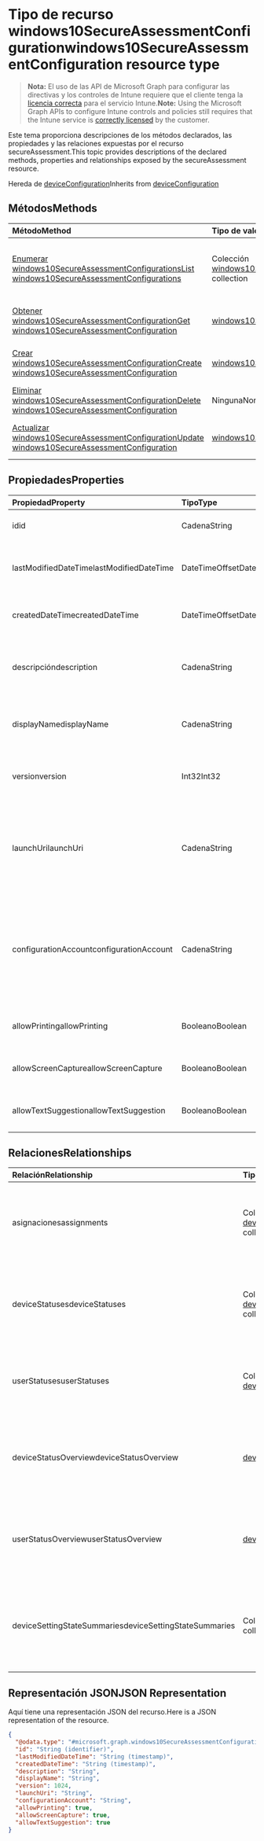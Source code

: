 # <a name="windows10secureassessmentconfiguration-resource-type"></a><span data-ttu-id="e4387-101">Tipo de recurso windows10SecureAssessmentConfiguration</span><span class="sxs-lookup"><span data-stu-id="e4387-101">windows10SecureAssessmentConfiguration resource type</span></span>

> <span data-ttu-id="e4387-102">**Nota:** El uso de las API de Microsoft Graph para configurar las directivas y los controles de Intune requiere que el cliente tenga la [licencia correcta](https://go.microsoft.com/fwlink/?linkid=839381) para el servicio Intune.</span><span class="sxs-lookup"><span data-stu-id="e4387-102">**Note:** Using the Microsoft Graph APIs to configure Intune controls and policies still requires that the Intune service is [correctly licensed](https://go.microsoft.com/fwlink/?linkid=839381) by the customer.</span></span>

<span data-ttu-id="e4387-103">Este tema proporciona descripciones de los métodos declarados, las propiedades y las relaciones expuestas por el recurso secureAssessment.</span><span class="sxs-lookup"><span data-stu-id="e4387-103">This topic provides descriptions of the declared methods, properties and relationships exposed by the secureAssessment resource.</span></span>

<span data-ttu-id="e4387-104">Hereda de [deviceConfiguration](../resources/intune_deviceconfig_deviceconfiguration.md)</span><span class="sxs-lookup"><span data-stu-id="e4387-104">Inherits from [deviceConfiguration](../resources/intune_deviceconfig_deviceconfiguration.md)</span></span>

## <a name="methods"></a><span data-ttu-id="e4387-105">Métodos</span><span class="sxs-lookup"><span data-stu-id="e4387-105">Methods</span></span>
|<span data-ttu-id="e4387-106">Método</span><span class="sxs-lookup"><span data-stu-id="e4387-106">Method</span></span>|<span data-ttu-id="e4387-107">Tipo de valor devuelto</span><span class="sxs-lookup"><span data-stu-id="e4387-107">Return Type</span></span>|<span data-ttu-id="e4387-108">Descripción</span><span class="sxs-lookup"><span data-stu-id="e4387-108">Description</span></span>|
|:---|:---|:---|
|[<span data-ttu-id="e4387-109">Enumerar windows10SecureAssessmentConfigurations</span><span class="sxs-lookup"><span data-stu-id="e4387-109">List windows10SecureAssessmentConfigurations</span></span>](../api/intune_deviceconfig_windows10secureassessmentconfiguration_list.md)|<span data-ttu-id="e4387-110">Colección [windows10SecureAssessmentConfiguration](../resources/intune_deviceconfig_windows10secureassessmentconfiguration.md)</span><span class="sxs-lookup"><span data-stu-id="e4387-110">[windows10SecureAssessmentConfiguration](../resources/intune_deviceconfig_windows10secureassessmentconfiguration.md) collection</span></span>|<span data-ttu-id="e4387-111">Enumere las propiedades y las relaciones de los objetos [windows10SecureAssessmentConfiguration](../resources/intune_deviceconfig_windows10secureassessmentconfiguration.md).</span><span class="sxs-lookup"><span data-stu-id="e4387-111">List properties and relationships of the [windows10SecureAssessmentConfiguration](../resources/intune_deviceconfig_windows10secureassessmentconfiguration.md) objects.</span></span>|
|[<span data-ttu-id="e4387-112">Obtener windows10SecureAssessmentConfiguration</span><span class="sxs-lookup"><span data-stu-id="e4387-112">Get windows10SecureAssessmentConfiguration</span></span>](../api/intune_deviceconfig_windows10secureassessmentconfiguration_get.md)|[<span data-ttu-id="e4387-113">windows10SecureAssessmentConfiguration</span><span class="sxs-lookup"><span data-stu-id="e4387-113">windows10SecureAssessmentConfiguration</span></span>](../resources/intune_deviceconfig_windows10secureassessmentconfiguration.md)|<span data-ttu-id="e4387-114">Lea las propiedades y las relaciones del objeto [windows10SecureAssessmentConfiguration](../resources/intune_deviceconfig_windows10secureassessmentconfiguration.md).</span><span class="sxs-lookup"><span data-stu-id="e4387-114">Read properties and relationships of the [windows10SecureAssessmentConfiguration](../resources/intune_deviceconfig_windows10secureassessmentconfiguration.md) object.</span></span>|
|[<span data-ttu-id="e4387-115">Crear windows10SecureAssessmentConfiguration</span><span class="sxs-lookup"><span data-stu-id="e4387-115">Create windows10SecureAssessmentConfiguration</span></span>](../api/intune_deviceconfig_windows10secureassessmentconfiguration_create.md)|[<span data-ttu-id="e4387-116">windows10SecureAssessmentConfiguration</span><span class="sxs-lookup"><span data-stu-id="e4387-116">windows10SecureAssessmentConfiguration</span></span>](../resources/intune_deviceconfig_windows10secureassessmentconfiguration.md)|<span data-ttu-id="e4387-117">Cree un objeto [windows10SecureAssessmentConfiguration](../resources/intune_deviceconfig_windows10secureassessmentconfiguration.md).</span><span class="sxs-lookup"><span data-stu-id="e4387-117">Create a new [windows10SecureAssessmentConfiguration](../resources/intune_deviceconfig_windows10secureassessmentconfiguration.md) object.</span></span>|
|[<span data-ttu-id="e4387-118">Eliminar windows10SecureAssessmentConfiguration</span><span class="sxs-lookup"><span data-stu-id="e4387-118">Delete windows10SecureAssessmentConfiguration</span></span>](../api/intune_deviceconfig_windows10secureassessmentconfiguration_delete.md)|<span data-ttu-id="e4387-119">Ninguna</span><span class="sxs-lookup"><span data-stu-id="e4387-119">None</span></span>|<span data-ttu-id="e4387-120">Elimina un [windows10SecureAssessmentConfiguration](../resources/intune_deviceconfig_windows10secureassessmentconfiguration.md).</span><span class="sxs-lookup"><span data-stu-id="e4387-120">Deletes a [windows10SecureAssessmentConfiguration](../resources/intune_deviceconfig_windows10secureassessmentconfiguration.md).</span></span>|
|[<span data-ttu-id="e4387-121">Actualizar windows10SecureAssessmentConfiguration</span><span class="sxs-lookup"><span data-stu-id="e4387-121">Update windows10SecureAssessmentConfiguration</span></span>](../api/intune_deviceconfig_windows10secureassessmentconfiguration_update.md)|[<span data-ttu-id="e4387-122">windows10SecureAssessmentConfiguration</span><span class="sxs-lookup"><span data-stu-id="e4387-122">windows10SecureAssessmentConfiguration</span></span>](../resources/intune_deviceconfig_windows10secureassessmentconfiguration.md)|<span data-ttu-id="e4387-123">Actualice las propiedades de un objeto [windows10SecureAssessmentConfiguration](../resources/intune_deviceconfig_windows10secureassessmentconfiguration.md).</span><span class="sxs-lookup"><span data-stu-id="e4387-123">Update the properties of a [windows10SecureAssessmentConfiguration](../resources/intune_deviceconfig_windows10secureassessmentconfiguration.md) object.</span></span>|

## <a name="properties"></a><span data-ttu-id="e4387-124">Propiedades</span><span class="sxs-lookup"><span data-stu-id="e4387-124">Properties</span></span>
|<span data-ttu-id="e4387-125">Propiedad</span><span class="sxs-lookup"><span data-stu-id="e4387-125">Property</span></span>|<span data-ttu-id="e4387-126">Tipo</span><span class="sxs-lookup"><span data-stu-id="e4387-126">Type</span></span>|<span data-ttu-id="e4387-127">Descripción</span><span class="sxs-lookup"><span data-stu-id="e4387-127">Description</span></span>|
|:---|:---|:---|
|<span data-ttu-id="e4387-128">id</span><span class="sxs-lookup"><span data-stu-id="e4387-128">id</span></span>|<span data-ttu-id="e4387-129">Cadena</span><span class="sxs-lookup"><span data-stu-id="e4387-129">String</span></span>|<span data-ttu-id="e4387-130">Clave de la entidad.</span><span class="sxs-lookup"><span data-stu-id="e4387-130">Key of the entity.</span></span> <span data-ttu-id="e4387-131">Heredado de [deviceConfiguration](../resources/intune_deviceconfig_deviceconfiguration.md)</span><span class="sxs-lookup"><span data-stu-id="e4387-131">Inherited from [deviceConfiguration](../resources/intune_deviceconfig_deviceconfiguration.md)</span></span>|
|<span data-ttu-id="e4387-132">lastModifiedDateTime</span><span class="sxs-lookup"><span data-stu-id="e4387-132">lastModifiedDateTime</span></span>|<span data-ttu-id="e4387-133">DateTimeOffset</span><span class="sxs-lookup"><span data-stu-id="e4387-133">DateTimeOffset</span></span>|<span data-ttu-id="e4387-134">Fecha y hora en la que se modificó el objeto por última vez.</span><span class="sxs-lookup"><span data-stu-id="e4387-134">DateTime the object was last modified.</span></span> <span data-ttu-id="e4387-135">Heredado de [deviceConfiguration](../resources/intune_deviceconfig_deviceconfiguration.md)</span><span class="sxs-lookup"><span data-stu-id="e4387-135">Inherited from [deviceConfiguration](../resources/intune_deviceconfig_deviceconfiguration.md)</span></span>|
|<span data-ttu-id="e4387-136">createdDateTime</span><span class="sxs-lookup"><span data-stu-id="e4387-136">createdDateTime</span></span>|<span data-ttu-id="e4387-137">DateTimeOffset</span><span class="sxs-lookup"><span data-stu-id="e4387-137">DateTimeOffset</span></span>|<span data-ttu-id="e4387-138">Fecha y hora en la que se creó el objeto.</span><span class="sxs-lookup"><span data-stu-id="e4387-138">DateTime the object was created.</span></span> <span data-ttu-id="e4387-139">Heredado de [deviceConfiguration](../resources/intune_deviceconfig_deviceconfiguration.md)</span><span class="sxs-lookup"><span data-stu-id="e4387-139">Inherited from [deviceConfiguration](../resources/intune_deviceconfig_deviceconfiguration.md)</span></span>|
|<span data-ttu-id="e4387-140">descripción</span><span class="sxs-lookup"><span data-stu-id="e4387-140">description</span></span>|<span data-ttu-id="e4387-141">Cadena</span><span class="sxs-lookup"><span data-stu-id="e4387-141">String</span></span>|<span data-ttu-id="e4387-142">Descripción proporcionada por el administrador de la configuración del dispositivo.</span><span class="sxs-lookup"><span data-stu-id="e4387-142">Admin provided description of the Device Configuration.</span></span> <span data-ttu-id="e4387-143">Heredado de [deviceConfiguration](../resources/intune_deviceconfig_deviceconfiguration.md)</span><span class="sxs-lookup"><span data-stu-id="e4387-143">Inherited from [deviceConfiguration](../resources/intune_deviceconfig_deviceconfiguration.md)</span></span>|
|<span data-ttu-id="e4387-144">displayName</span><span class="sxs-lookup"><span data-stu-id="e4387-144">displayName</span></span>|<span data-ttu-id="e4387-145">Cadena</span><span class="sxs-lookup"><span data-stu-id="e4387-145">String</span></span>|<span data-ttu-id="e4387-146">Nombre proporcionado por el administrador de la configuración del dispositivo.</span><span class="sxs-lookup"><span data-stu-id="e4387-146">Admin provided name of the device configuration.</span></span> <span data-ttu-id="e4387-147">Heredado de [deviceConfiguration](../resources/intune_deviceconfig_deviceconfiguration.md)</span><span class="sxs-lookup"><span data-stu-id="e4387-147">Inherited from [deviceConfiguration](../resources/intune_deviceconfig_deviceconfiguration.md)</span></span>|
|<span data-ttu-id="e4387-148">version</span><span class="sxs-lookup"><span data-stu-id="e4387-148">version</span></span>|<span data-ttu-id="e4387-149">Int32</span><span class="sxs-lookup"><span data-stu-id="e4387-149">Int32</span></span>|<span data-ttu-id="e4387-150">Versión de la configuración del dispositivo.</span><span class="sxs-lookup"><span data-stu-id="e4387-150">Version of the device configuration.</span></span> <span data-ttu-id="e4387-151">Heredado de [deviceConfiguration](../resources/intune_deviceconfig_deviceconfiguration.md)</span><span class="sxs-lookup"><span data-stu-id="e4387-151">Inherited from [deviceConfiguration](../resources/intune_deviceconfig_deviceconfiguration.md)</span></span>|
|<span data-ttu-id="e4387-152">launchUri</span><span class="sxs-lookup"><span data-stu-id="e4387-152">launchUri</span></span>|<span data-ttu-id="e4387-153">Cadena</span><span class="sxs-lookup"><span data-stu-id="e4387-153">String</span></span>|<span data-ttu-id="e4387-154">Vínculo de dirección URL a una evaluación que se carga automáticamente al iniciar el explorador de evaluaciones seguras.</span><span class="sxs-lookup"><span data-stu-id="e4387-154">Url link to an assessment that's automatically loaded when the secure assessment browser is launched.</span></span> <span data-ttu-id="e4387-155">Tiene que ser una dirección URL válida (http\[s\]://msdn.microsoft.com/).</span><span class="sxs-lookup"><span data-stu-id="e4387-155">It has to be a valid Url (http\[s\]://msdn.microsoft.com/).</span></span>|
|<span data-ttu-id="e4387-156">configurationAccount</span><span class="sxs-lookup"><span data-stu-id="e4387-156">configurationAccount</span></span>|<span data-ttu-id="e4387-157">Cadena</span><span class="sxs-lookup"><span data-stu-id="e4387-157">String</span></span>|<span data-ttu-id="e4387-158">Cuenta usada al configurar el dispositivo Windows para realizar la prueba.</span><span class="sxs-lookup"><span data-stu-id="e4387-158">The account used to configure the Windows device for taking the test.</span></span> <span data-ttu-id="e4387-159">El usuario puede ser una cuenta de dominio (dominio\usuario), una cuenta de AAD (nombredeusuario@espacioempresarial.com) o una cuenta local (nombredeusuario).</span><span class="sxs-lookup"><span data-stu-id="e4387-159">The user can be a domain account (domain\user), an AAD account (username@tenant.com) or a local account (username).</span></span>|
|<span data-ttu-id="e4387-160">allowPrinting</span><span class="sxs-lookup"><span data-stu-id="e4387-160">allowPrinting</span></span>|<span data-ttu-id="e4387-161">Booleano</span><span class="sxs-lookup"><span data-stu-id="e4387-161">Boolean</span></span>|<span data-ttu-id="e4387-162">Indica si se va a permitir que la aplicación imprima durante la prueba.</span><span class="sxs-lookup"><span data-stu-id="e4387-162">Indicates whether or not to allow the app from printing during the test.</span></span>|
|<span data-ttu-id="e4387-163">allowScreenCapture</span><span class="sxs-lookup"><span data-stu-id="e4387-163">allowScreenCapture</span></span>|<span data-ttu-id="e4387-164">Booleano</span><span class="sxs-lookup"><span data-stu-id="e4387-164">Boolean</span></span>|<span data-ttu-id="e4387-165">Indica si se va a permitir la funcionalidad de captura de pantalla durante una prueba.</span><span class="sxs-lookup"><span data-stu-id="e4387-165">Indicates whether or not to allow screen capture capability during a test.</span></span>|
|<span data-ttu-id="e4387-166">allowTextSuggestion</span><span class="sxs-lookup"><span data-stu-id="e4387-166">allowTextSuggestion</span></span>|<span data-ttu-id="e4387-167">Booleano</span><span class="sxs-lookup"><span data-stu-id="e4387-167">Boolean</span></span>|<span data-ttu-id="e4387-168">Indica si quiere permitir o no las sugerencias de texto durante la prueba.</span><span class="sxs-lookup"><span data-stu-id="e4387-168">Indicates whether or not to allow text suggestions during the test.</span></span>|

## <a name="relationships"></a><span data-ttu-id="e4387-169">Relaciones</span><span class="sxs-lookup"><span data-stu-id="e4387-169">Relationships</span></span>
|<span data-ttu-id="e4387-170">Relación</span><span class="sxs-lookup"><span data-stu-id="e4387-170">Relationship</span></span>|<span data-ttu-id="e4387-171">Tipo</span><span class="sxs-lookup"><span data-stu-id="e4387-171">Type</span></span>|<span data-ttu-id="e4387-172">Descripción</span><span class="sxs-lookup"><span data-stu-id="e4387-172">Description</span></span>|
|:---|:---|:---|
|<span data-ttu-id="e4387-173">asignaciones</span><span class="sxs-lookup"><span data-stu-id="e4387-173">assignments</span></span>|<span data-ttu-id="e4387-174">Colección [deviceConfigurationAssignment](../resources/intune_deviceconfig_deviceconfigurationassignment.md)</span><span class="sxs-lookup"><span data-stu-id="e4387-174">[deviceConfigurationAssignment](../resources/intune_deviceconfig_deviceconfigurationassignment.md) collection</span></span>|<span data-ttu-id="e4387-175">La lista de tareas para el perfil de configuración del dispositivo.</span><span class="sxs-lookup"><span data-stu-id="e4387-175">The list of assignments for the device configuration profile.</span></span> <span data-ttu-id="e4387-176">Heredado de [deviceConfiguration](../resources/intune_deviceconfig_deviceconfiguration.md)</span><span class="sxs-lookup"><span data-stu-id="e4387-176">Inherited from [deviceConfiguration](../resources/intune_deviceconfig_deviceconfiguration.md)</span></span>|
|<span data-ttu-id="e4387-177">deviceStatuses</span><span class="sxs-lookup"><span data-stu-id="e4387-177">deviceStatuses</span></span>|<span data-ttu-id="e4387-178">Colección [deviceConfigurationDeviceStatus](../resources/intune_deviceconfig_deviceconfigurationdevicestatus.md)</span><span class="sxs-lookup"><span data-stu-id="e4387-178">[deviceConfigurationDeviceStatus](../resources/intune_deviceconfig_deviceconfigurationdevicestatus.md) collection</span></span>|<span data-ttu-id="e4387-179">Estado de instalación de configuración del dispositivo por dispositivo.</span><span class="sxs-lookup"><span data-stu-id="e4387-179">Device configuration installation status by device.</span></span> <span data-ttu-id="e4387-180">Heredado de [deviceConfiguration](../resources/intune_deviceconfig_deviceconfiguration.md)</span><span class="sxs-lookup"><span data-stu-id="e4387-180">Inherited from [deviceConfiguration](../resources/intune_deviceconfig_deviceconfiguration.md)</span></span>|
|<span data-ttu-id="e4387-181">userStatuses</span><span class="sxs-lookup"><span data-stu-id="e4387-181">userStatuses</span></span>|<span data-ttu-id="e4387-182">Colección [deviceConfigurationUserStatus](../resources/intune_deviceconfig_deviceconfigurationuserstatus.md)</span><span class="sxs-lookup"><span data-stu-id="e4387-182">[deviceConfigurationUserStatus](../resources/intune_deviceconfig_deviceconfigurationuserstatus.md) collection</span></span>|<span data-ttu-id="e4387-183">Estado de instalación de la configuración del dispositivo por usuario.</span><span class="sxs-lookup"><span data-stu-id="e4387-183">Device configuration installation stauts by user.</span></span> <span data-ttu-id="e4387-184">Heredado de [deviceConfiguration](../resources/intune_deviceconfig_deviceconfiguration.md)</span><span class="sxs-lookup"><span data-stu-id="e4387-184">Inherited from [deviceConfiguration](../resources/intune_deviceconfig_deviceconfiguration.md)</span></span>|
|<span data-ttu-id="e4387-185">deviceStatusOverview</span><span class="sxs-lookup"><span data-stu-id="e4387-185">deviceStatusOverview</span></span>|[<span data-ttu-id="e4387-186">deviceConfigurationDeviceOverview</span><span class="sxs-lookup"><span data-stu-id="e4387-186">deviceConfigurationDeviceOverview</span></span>](../resources/intune_deviceconfig_deviceconfigurationdeviceoverview.md)|<span data-ttu-id="e4387-187">Información general sobre el estado de dispositivos de la configuración de dispositivo. Heredado de [deviceConfiguration](../resources/intune_deviceconfig_deviceconfiguration.md)</span><span class="sxs-lookup"><span data-stu-id="e4387-187">Device Configuration devices status overview Inherited from [deviceConfiguration](../resources/intune_deviceconfig_deviceconfiguration.md)</span></span>|
|<span data-ttu-id="e4387-188">userStatusOverview</span><span class="sxs-lookup"><span data-stu-id="e4387-188">userStatusOverview</span></span>|[<span data-ttu-id="e4387-189">deviceConfigurationUserOverview</span><span class="sxs-lookup"><span data-stu-id="e4387-189">deviceConfigurationUserOverview</span></span>](../resources/intune_deviceconfig_deviceconfigurationuseroverview.md)|<span data-ttu-id="e4387-190">Información general sobre el estado de usuarios de la configuración de dispositivo. Heredado de [deviceConfiguration](../resources/intune_deviceconfig_deviceconfiguration.md)</span><span class="sxs-lookup"><span data-stu-id="e4387-190">Device Configuration users status overview Inherited from [deviceConfiguration](../resources/intune_deviceconfig_deviceconfiguration.md)</span></span>|
|<span data-ttu-id="e4387-191">deviceSettingStateSummaries</span><span class="sxs-lookup"><span data-stu-id="e4387-191">deviceSettingStateSummaries</span></span>|<span data-ttu-id="e4387-192">Colección [settingStateDeviceSummary](../resources/intune_deviceconfig_settingstatedevicesummary.md)</span><span class="sxs-lookup"><span data-stu-id="e4387-192">[settingStateDeviceSummary](../resources/intune_deviceconfig_settingstatedevicesummary.md) collection</span></span>|<span data-ttu-id="e4387-193">Resumen de dispositivo sobre el estado de configuración de la configuración de dispositivo. Heredado de [deviceConfiguration](../resources/intune_deviceconfig_deviceconfiguration.md)</span><span class="sxs-lookup"><span data-stu-id="e4387-193">Device Configuration Setting State Device Summary Inherited from [deviceConfiguration](../resources/intune_deviceconfig_deviceconfiguration.md)</span></span>|

## <a name="json-representation"></a><span data-ttu-id="e4387-194">Representación JSON</span><span class="sxs-lookup"><span data-stu-id="e4387-194">JSON Representation</span></span>
<span data-ttu-id="e4387-195">Aquí tiene una representación JSON del recurso.</span><span class="sxs-lookup"><span data-stu-id="e4387-195">Here is a JSON representation of the resource.</span></span>
<!--{
  "blockType": "resource",
  "keyProperty": "id",
  "baseType": "microsoft.graph.deviceConfiguration",
  "@odata.type": "microsoft.graph.windows10SecureAssessmentConfiguration"
}-->
``` json
{
  "@odata.type": "#microsoft.graph.windows10SecureAssessmentConfiguration",
  "id": "String (identifier)",
  "lastModifiedDateTime": "String (timestamp)",
  "createdDateTime": "String (timestamp)",
  "description": "String",
  "displayName": "String",
  "version": 1024,
  "launchUri": "String",
  "configurationAccount": "String",
  "allowPrinting": true,
  "allowScreenCapture": true,
  "allowTextSuggestion": true
}
```



